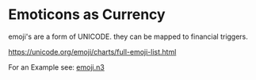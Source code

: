 # Emoticons as Currency

emoji's are a form of UNICODE. they can be mapped to financial triggers.

https://unicode.org/emoji/charts/full-emoji-list.html

For an Example see: [emoji.n3](../rdf/n3/emoji.n3)
